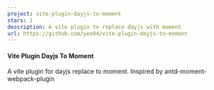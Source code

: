 ```yaml
---
project: vite-plugin-dayjs-to-moment
stars: 1
description: A vite plugin to replace dayjs with moment
url: https://github.com/yee94/vite-plugin-dayjs-to-moment
---
```


#### Vite Plugin Dayjs To Moment

A vite plugin for dayjs replace to moment. Inspired by antd-moment-webpack-plugin
